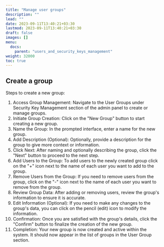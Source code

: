 ```yaml
---
title: "Manage user groups"
description: ""
lead: ""
date: 2023-09-11T13:40:21+03:30
lastmod: 2023-09-11T13:40:21+03:30
draft: false
images: []
menu:
  docs:
    parent: "users_and_security_keys_management"
weight: 32000
toc: true
---
```


## Create a group

Steps to create a new group:

1. Access Group Management: Navigate to the User Groups under Security Key Management section of the admin panel to create or manage groups.
2. Initiate Group Creation: Click on the "New Group" button to start creating a new group.
3. Name the Group: In the prompted interface, enter a name for the new group.
4. Add Description (Optional): Optionally, provide a description for the group to give more context or information.
5. Click Next: After naming and optionally describing the group, click the "Next" button to proceed to the next step.
6. Add Users to the Group: To add users to the newly created group click on the "+" icon next to the name of each user you want to add to the group.
7. Remove Users from the Group: If you need to remove users from the group, click on the "-" icon next to the name of each user you want to remove from the group.
8. Review Group Data: After adding or removing users, review the group's information to ensure it is accurate.
9. Edit Information (Optional): If you need to make any changes to the group's data, you can click on the pencil (edit) icon to modify the information.
10. Confirmation: Once you are satisfied with the group's details, click the "Confirm" button to finalize the creation of the new group.
11. Completion: Your new group is now created and active within the system. It should now appear in the list of groups in the User Group section.
